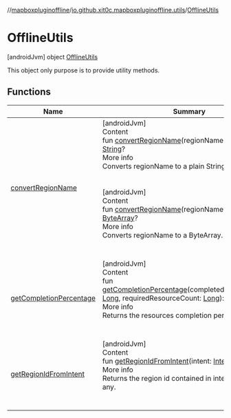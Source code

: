 //[mapboxpluginoffline](../../../index.md)/[io.github.xit0c.mapboxpluginoffline.utils](../index.md)/[OfflineUtils](index.md)



# OfflineUtils  
 [androidJvm] object [OfflineUtils](index.md)

This object only purpose is to provide utility methods.

   


## Functions  
  
|  Name |  Summary | 
|---|---|
| <a name="io.github.xit0c.mapboxpluginoffline.utils/OfflineUtils/convertRegionName/#kotlin.ByteArray?/PointingToDeclaration/"></a>[convertRegionName](convert-region-name.md)| <a name="io.github.xit0c.mapboxpluginoffline.utils/OfflineUtils/convertRegionName/#kotlin.ByteArray?/PointingToDeclaration/"></a>[androidJvm]  <br>Content  <br>fun [convertRegionName](convert-region-name.md)(regionName: [ByteArray](https://kotlinlang.org/api/latest/jvm/stdlib/kotlin/-byte-array/index.html)?): [String](https://kotlinlang.org/api/latest/jvm/stdlib/kotlin/-string/index.html)?  <br>More info  <br>Converts regionName to a plain String.  <br><br><br>[androidJvm]  <br>Content  <br>fun [convertRegionName](convert-region-name.md)(regionName: [String](https://kotlinlang.org/api/latest/jvm/stdlib/kotlin/-string/index.html)): [ByteArray](https://kotlinlang.org/api/latest/jvm/stdlib/kotlin/-byte-array/index.html)?  <br>More info  <br>Converts regionName to a ByteArray.  <br><br><br>|
| <a name="io.github.xit0c.mapboxpluginoffline.utils/OfflineUtils/getCompletionPercentage/#kotlin.Long#kotlin.Long/PointingToDeclaration/"></a>[getCompletionPercentage](get-completion-percentage.md)| <a name="io.github.xit0c.mapboxpluginoffline.utils/OfflineUtils/getCompletionPercentage/#kotlin.Long#kotlin.Long/PointingToDeclaration/"></a>[androidJvm]  <br>Content  <br>fun [getCompletionPercentage](get-completion-percentage.md)(completedResourceCount: [Long](https://kotlinlang.org/api/latest/jvm/stdlib/kotlin/-long/index.html), requiredResourceCount: [Long](https://kotlinlang.org/api/latest/jvm/stdlib/kotlin/-long/index.html)): [Int](https://kotlinlang.org/api/latest/jvm/stdlib/kotlin/-int/index.html)  <br>More info  <br>Returns the resources completion percentage.  <br><br><br>|
| <a name="io.github.xit0c.mapboxpluginoffline.utils/OfflineUtils/getRegionIdFromIntent/#android.content.Intent/PointingToDeclaration/"></a>[getRegionIdFromIntent](get-region-id-from-intent.md)| <a name="io.github.xit0c.mapboxpluginoffline.utils/OfflineUtils/getRegionIdFromIntent/#android.content.Intent/PointingToDeclaration/"></a>[androidJvm]  <br>Content  <br>fun [getRegionIdFromIntent](get-region-id-from-intent.md)(intent: [Intent](https://developer.android.com/reference/kotlin/android/content/Intent.html)): [Long](https://kotlinlang.org/api/latest/jvm/stdlib/kotlin/-long/index.html)?  <br>More info  <br>Returns the region id contained in intent.extras, if any.  <br><br><br>|


